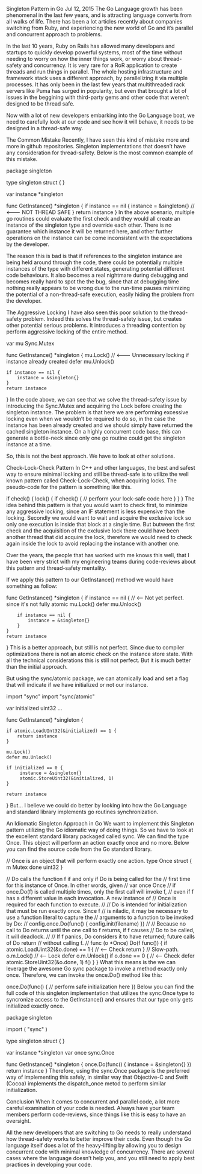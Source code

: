 Singleton Pattern in Go
Jul 12, 2015
The Go Language growth has been phenomenal in the last few years, and is attracting language converts from all walks of life. There has been a lot articles recently about companies switching from Ruby, and experiencing the new world of Go and it’s parallel and concurrent approach to problems.

In the last 10 years, Ruby on Rails has allowed many developers and startups to quickly develop powerful systems, most of the time without needing to worry on how the inner things work, or worry about thread-safety and concurrency. It is very rare for a RoR application to create threads and run things in parallel. The whole hosting infrastructure and framework stack uses a different approach, by parallelizing it via multiple processes. It has only been in the last few years that multithreaded rack servers like Puma has surged in popularity, but even that brought a lot of issues in the beggining with third-party gems and other code that weren’t designed to be thread safe.

Now with a lot of new developers embarking into the Go Language boat, we need to carefully look at our code and see how it will behave, it needs to be designed in a thread-safe way.

The Common Mistake
Recently, I have seen this kind of mistake more and more in github repositories. Singleton implementations that doesn’t have any consideration for thread-safety. Below is the most common example of this mistake.

package singleton

type singleton struct {
}

var instance *singleton

func GetInstance() *singleton {
	if instance == nil {
		instance = &singleton{}   // <--- NOT THREAD SAFE
	}
	return instance
}
In the above scenario, multiple go routines could evaluate the first check and they would all create an instance of the singleton type and override each other. There is no guarantee which instance it will be returned here, and other further operations on the instance can be come inconsistent with the expectations by the developer.

The reason this is bad is that if references to the singleton instance are being held around through the code, there could be potentially multiple instances of the type with different states, generating potential different code behaviours. It also becomes a real nightmare during debugging and becomes really hard to spot the the bug, since that at debugging time nothing really appears to be wrong due to the run-time pauses minimizing the potential of a non-thread-safe execution, easily hiding the problem from the developer.

The Aggressive Locking
I have also seen this poor solution to the thread-safety problem. Indeed this solves the thread-safety issue, but creates other potential serious problems. It introduces a threading contention by perform aggressive locking of the entire method.

var mu Sync.Mutex

func GetInstance() *singleton {
    mu.Lock()                    // <--- Unnecessary locking if instance already created
    defer mu.Unlock()

    if instance == nil {
        instance = &singleton{}
    }
    return instance
}
In the code above, we can see that we solve the thread-safety issue by introducing the Sync.Mutex and acquiring the Lock before creating the singleton instance. The problem is that here we are performing excessive locking even when we wouldn’t be required to do so, in the case the instance has been already created and we should simply have returned the cached singleton instance. On a highly concurrent code base, this can generate a bottle-neck since only one go routine could get the singleton instance at a time.

So, this is not the best approach. We have to look at other solutions.

Check-Lock-Check Pattern
In C++ and other languages, the best and safest way to ensure minimal locking and still be thread-safe is to utilize the well known pattern called Check-Lock-Check, when acquiring locks. The pseudo-code for the pattern is something like this.

if check() {
    lock() {
        if check() {
            // perform your lock-safe code here
        }
    }
}
The idea behind this pattern is that you would want to check first, to minimize any aggressive locking, since an IF statement is less expensive than the locking. Secondly we would want to wait and acquire the exclusive lock so only one execution is inside that block at a single time. But butween the first check and the acquisition of the exclusive lock there could have been another thread that did acquire the lock, therefore we would need to check again inside the lock to avoid replacing the instance with another one.

Over the years, the people that has worked with me knows this well, that I have been very strict with my engineering teams during code-reviews about this pattern and thread-safety mentality.

If we apply this pattern to our GetInstance() method we would have something as follow:

func GetInstance() *singleton {
    if instance == nil {     // <-- Not yet perfect. since it's not fully atomic
        mu.Lock()
        defer mu.Unlock()

        if instance == nil {
            instance = &singleton{}
        }
    }
    return instance
}
This is a better approach, but still is not perfect. Since due to compiler optimizations there is not an atomic check on the instance store state. With all the technical considerations this is still not perfect. But it is much better than the initial approach.

But using the sync/atomic package, we can atomically load and set a flag that will indicate if we have initialized or not our instance.

import "sync"
import "sync/atomic"

var initialized uint32
...

func GetInstance() *singleton {

    if atomic.LoadUInt32(&initialized) == 1 {
		return instance
	}

    mu.Lock()
    defer mu.Unlock()

    if initialized == 0 {
         instance = &singleton{}
         atomic.StoreUint32(&initialized, 1)
    }

    return instance
}
But… I believe we could do better by looking into how the Go Language and standard library implements go routines synchronization.

An Idiomatic Singleton Approach in Go
We want to implement this Singleton pattern utilizing the Go idiomatic way of doing things. So we have to look at the excellent standard library packaged called sync. We can find the type Once. This object will perform an action exactly once and no more. Below you can find the source code from the Go standard library.

// Once is an object that will perform exactly one action.
type Once struct {
	m    Mutex
	done uint32
}

// Do calls the function f if and only if Do is being called for the
// first time for this instance of Once. In other words, given
// 	var once Once
// if once.Do(f) is called multiple times, only the first call will invoke f,
// even if f has a different value in each invocation.  A new instance of
// Once is required for each function to execute.
//
// Do is intended for initialization that must be run exactly once.  Since f
// is niladic, it may be necessary to use a function literal to capture the
// arguments to a function to be invoked by Do:
// 	config.once.Do(func() { config.init(filename) })
//
// Because no call to Do returns until the one call to f returns, if f causes
// Do to be called, it will deadlock.
//
// If f panics, Do considers it to have returned; future calls of Do return
// without calling f.
//
func (o *Once) Do(f func()) {
	if atomic.LoadUint32(&o.done) == 1 { // <-- Check
		return
	}
	// Slow-path.
	o.m.Lock()                           // <-- Lock
	defer o.m.Unlock()
	if o.done == 0 {                     // <-- Check
		defer atomic.StoreUint32(&o.done, 1)
		f()
	}
}
What this means is the we can leverage the awesome Go sync package to invoke a method exactly only once. Therefore, we can invoke the once.Do() method like this:

once.Do(func() {
    // perform safe initialization here
})
Below you can find the full code of this singleton implementation that utilizes the sync.Once type to syncronize access to the GetInstance() and ensures that our type only gets initialized exactly once.

package singleton

import (
    "sync"
)

type singleton struct {
}

var instance *singleton
var once sync.Once

func GetInstance() *singleton {
    once.Do(func() {
        instance = &singleton{}
    })
    return instance
}
Therefore, using the sync.Once package is the preferred way of implementing this safely, in similar way that Objective-C and Swift (Cocoa) implements the dispatch_once metod to perform similar initialization.

Conclusion
When it comes to concurrent and parallel code, a lot more careful examination of your code is needed. Always have your team members perform code-reviews, since things like this is easy to have an oversight.

All the new developers that are switching to Go needs to really understand how thread-safety works to better improve their code. Even though the Go language itself does a lot of the heavy-lifting by allowing you to design concurrent code with minimal knowledge of concurrency. There are several cases where the language doesn’t help you, and you still need to apply best practices in developing your code.

